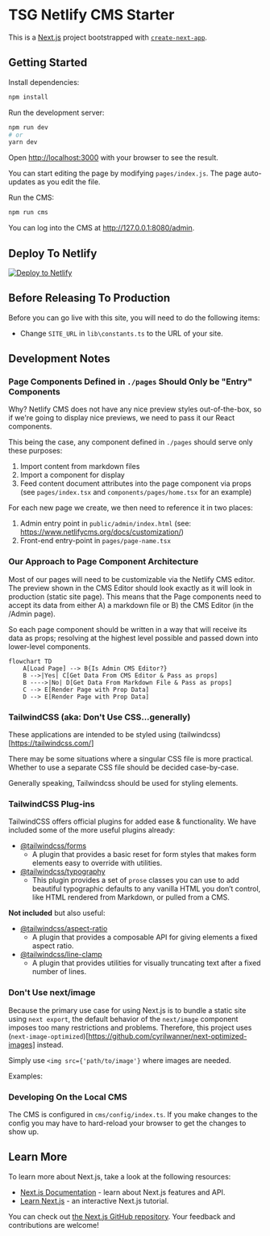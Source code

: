 # TSG Netlify CMS Starter

This is a [Next.js](https://nextjs.org/) project bootstrapped with [`create-next-app`](https://github.com/vercel/next.js/tree/canary/packages/create-next-app).

## Getting Started

Install dependencies:

```bash
npm install
```

Run the development server:

```bash
npm run dev
# or
yarn dev
```

Open [http://localhost:3000](http://localhost:3000) with your browser to see
the result.

You can start editing the page by modifying `pages/index.js`. The page
auto-updates as you edit the file.

Run the CMS:

```bash
npm run cms
```

You can log into the CMS at <http://127.0.0.1:8080/admin>.

## Deploy To Netlify

<a href="https://app.netlify.com/start/deploy?repository=https://github.com/thesmythgroup/tsg-netlify-cms-next-starter&amp;stack=cms"><img src="https://www.netlify.com/img/deploy/button.svg" alt="Deploy to Netlify"></a>

## Before Releasing To Production

Before you can go live with this site, you will need to do the following items:

- Change `SITE_URL` in `lib\constants.ts` to the URL of your site.

## Development Notes

### Page Components Defined in `./pages` Should Only be "Entry" Components

Why? Netlify CMS does not have any nice preview styles out-of-the-box, so if
we're going to display nice previews, we need to pass it our React components.

This being the case, any component defined in `./pages` should serve
only these purposes:

1. Import content from markdown files
2. Import a component for display
3. Feed content document attributes into the page component via props
   (see `pages/index.tsx` and `components/pages/home.tsx` for an example)

For each new page we create, we then need to reference it in two places:

1. Admin entry point in `public/admin/index.html` (see: <https://www.netlifycms.org/docs/customization/>)
2. Front-end entry-point in `pages/page-name.tsx`

### Our Approach to Page Component Architecture

Most of our pages will need to be customizable via the Netlify CMS editor. The preview shown in the CMS
Editor should look exactly as it will look in production (static site page).
This means that the Page components need to accept its data from either A) a markdown file or
B) the CMS Editor (in the /Admin page).

So each page component should be written in a way that will receive its data as props; resolving at the
highest level possible and passed down into lower-level components.

```mermaid
flowchart TD
    A[Load Page] --> B{Is Admin CMS Editor?}
    B -->|Yes| C[Get Data From CMS Editor & Pass as props]
    B ---->|No| D[Get Data From Markdown File & Pass as props]
    C --> E[Render Page with Prop Data]
    D --> E[Render Page with Prop Data]
```

### TailwindCSS (aka: Don't Use CSS...generally)

These applications are intended to be styled using (tailwindcss)[https://tailwindcss.com/]

There may be some situations where a singular CSS file is more practical. Whether to
use a separate CSS file should be decided case-by-case.

Generally speaking, Tailwindcss should be used for styling elements.

### TailwindCSS Plug-ins

TailwindCSS offers official plugins for added ease & functionality. We have included some of the more useful plugins already:

- [@tailwindcss/forms](https://github.com/tailwindlabs/tailwindcss-forms)
  - A plugin that provides a basic reset for form styles that makes form elements easy to override with utilities.
- [@tailwindcss/typography](https://tailwindcss.com/docs/typography-plugin)
  - This plugin provides a set of `prose` classes you can use to add beautiful typographic defaults to any vanilla HTML you don’t control, like HTML rendered from Markdown, or pulled from a CMS.

**Not included** but also useful:

- [@tailwindcss/aspect-ratio](https://github.com/tailwindlabs/tailwindcss-aspect-ratio)
  - A plugin that provides a composable API for giving elements a fixed aspect ratio.
- [@tailwindcss/line-clamp](https://github.com/tailwindlabs/tailwindcss-line-clamp)
  - A plugin that provides utilities for visually truncating text after a fixed number of lines.

### Don't Use next/image

Because the primary use case for using Next.js is to bundle a static site using `next export`, the default
behavior of the `next/image` component imposes too many restrictions and problems. Therefore, this project uses
(`next-image-optimized`)[https://github.com/cyrilwanner/next-optimized-images] instead.

Simply use `<img src={'path/to/image'}` where images are needed.

Examples:

### Developing On the Local CMS

The CMS is configured in `cms/config/index.ts`. If you make changes to the config
you may have to hard-reload your browser to get the changes to show up.

## Learn More

To learn more about Next.js, take a look at the following resources:

- [Next.js Documentation](https://nextjs.org/docs) - learn about Next.js features
  and API.
- [Learn Next.js](https://nextjs.org/learn) - an interactive Next.js tutorial.

You can check out [the Next.js GitHub repository](https://github.com/vercel/next.js/).
Your feedback and contributions are welcome!
